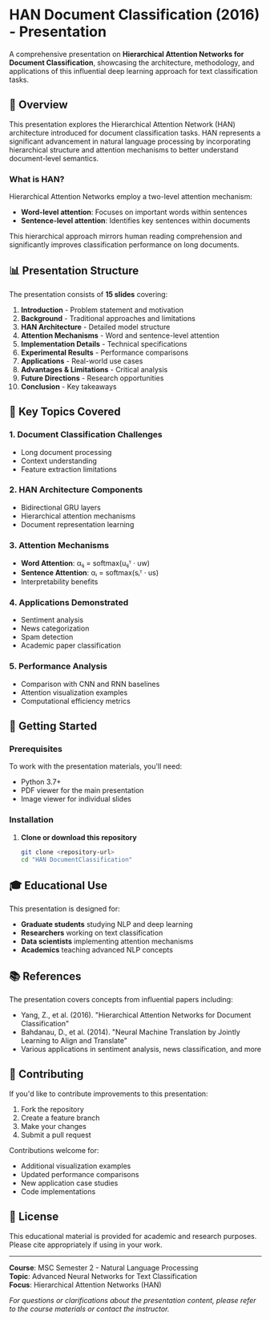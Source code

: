 # HAN Document Classification (2016) - Presentation

A comprehensive presentation on **Hierarchical Attention Networks for Document Classification**, showcasing the architecture, methodology, and applications of this influential deep learning approach for text classification tasks.

## 🎯 Overview

This presentation explores the Hierarchical Attention Network (HAN) architecture introduced for document classification tasks. HAN represents a significant advancement in natural language processing by incorporating hierarchical structure and attention mechanisms to better understand document-level semantics.

### What is HAN?

Hierarchical Attention Networks employ a two-level attention mechanism:
- **Word-level attention**: Focuses on important words within sentences
- **Sentence-level attention**: Identifies key sentences within documents

This hierarchical approach mirrors human reading comprehension and significantly improves classification performance on long documents.

## 📊 Presentation Structure

The presentation consists of **15 slides** covering:

1. **Introduction** - Problem statement and motivation
2. **Background** - Traditional approaches and limitations
3. **HAN Architecture** - Detailed model structure
4. **Attention Mechanisms** - Word and sentence-level attention
5. **Implementation Details** - Technical specifications
6. **Experimental Results** - Performance comparisons
7. **Applications** - Real-world use cases
8. **Advantages & Limitations** - Critical analysis
9. **Future Directions** - Research opportunities
10. **Conclusion** - Key takeaways

## 🔑 Key Topics Covered

### 1. Document Classification Challenges
- Long document processing
- Context understanding
- Feature extraction limitations

### 2. HAN Architecture Components
- Bidirectional GRU layers
- Hierarchical attention mechanisms
- Document representation learning

### 3. Attention Mechanisms
- **Word Attention**: αᵢⱼ = softmax(uᵢⱼᵀ · uw)
- **Sentence Attention**: αᵢ = softmax(sᵢᵀ · us)
- Interpretability benefits

### 4. Applications Demonstrated
- Sentiment analysis
- News categorization
- Spam detection
- Academic paper classification

### 5. Performance Analysis
- Comparison with CNN and RNN baselines
- Attention visualization examples
- Computational efficiency metrics

## 🚀 Getting Started

### Prerequisites

To work with the presentation materials, you'll need:

- Python 3.7+
- PDF viewer for the main presentation
- Image viewer for individual slides

### Installation

1. **Clone or download this repository**
   ```bash
   git clone <repository-url>
   cd "HAN DocumentClassification"
   ```

## 🎓 Educational Use

This presentation is designed for:

- **Graduate students** studying NLP and deep learning
- **Researchers** working on text classification
- **Data scientists** implementing attention mechanisms
- **Academics** teaching advanced NLP concepts


## 📚 References

The presentation covers concepts from influential papers including:

- Yang, Z., et al. (2016). "Hierarchical Attention Networks for Document Classification"
- Bahdanau, D., et al. (2014). "Neural Machine Translation by Jointly Learning to Align and Translate"
- Various applications in sentiment analysis, news classification, and more

## 🤝 Contributing

If you'd like to contribute improvements to this presentation:

1. Fork the repository
2. Create a feature branch
3. Make your changes
4. Submit a pull request

Contributions welcome for:
- Additional visualization examples
- Updated performance comparisons
- New application case studies
- Code implementations

## 📄 License

This educational material is provided for academic and research purposes. Please cite appropriately if using in your work.

---

**Course**: MSC Semester 2 - Natural Language Processing  
**Topic**: Advanced Neural Networks for Text Classification  
**Focus**: Hierarchical Attention Networks (HAN)

*For questions or clarifications about the presentation content, please refer to the course materials or contact the instructor.*